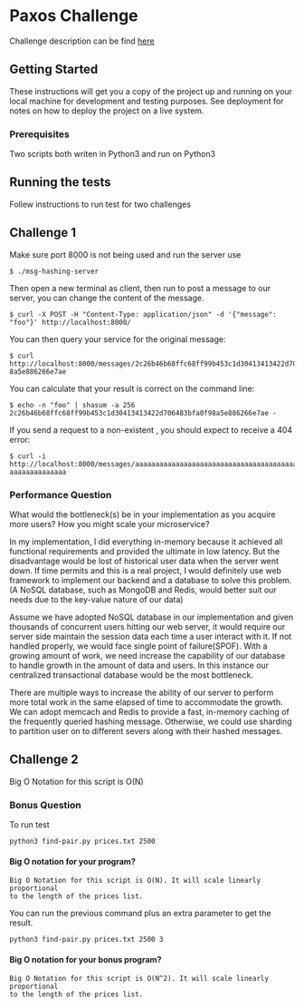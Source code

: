 # Paxos Challenge

Challenge description can be find [here](https://drive.google.com/file/d/1KAx8-5oZxOo_6YnlOMiH-gj5Ouvf2-m6/view?usp=sharing) 

## Getting Started

These instructions will get you a copy of the project up and running on your local machine for development and testing purposes. See deployment for notes on how to deploy the project on a live system.

### Prerequisites

Two scripts both writen in Python3 and run on Python3 

## Running the tests

Follew instructions to run test for two challenges

## Challenge 1

Make sure port 8000 is not being used and run the server use
```
$ ./msg-hashing-server
```
Then open a new terminal as client, then run to post a message to our server, you can change the content of the message.
```
$ curl -X POST -H "Content-Type: application/json" -d '{"message": "foo"}' http://localhost:8000/
```
You can then query your service for the original message:
```
$ curl http://localhost:8000/messages/2c26b46b68ffc68ff99b453c1d30413413422d706483bfa0f9
8a5e886266e7ae
```
You can calculate that your result is correct on the command line:
```
$ echo -n "foo" | shasum -a 256 2c26b46b68ffc68ff99b453c1d30413413422d706483bfa0f98a5e886266e7ae -
```
If you send a request to a non-existent <hash>, you should expect to receive a 404 error:
```
$ curl -i http://localhost:8000/messages/aaaaaaaaaaaaaaaaaaaaaaaaaaaaaaaaaaaaaaaaaaaaaaaaaa
aaaaaaaaaaaaaa
```
### Performance Question
What would the bottleneck(s) be in your implementation as you acquire more users? How you might scale your microservice?

In my implementation, I did everything in-memory because it achieved all functional requirements and provided the ultimate in low latency. But the disadvantage would be lost of historical user data when the server went down. If time permits and this is a real project, I would definitely use web framework to implement our backend and a database to solve this problem.(A NoSQL database, such as MongoDB and Redis, would better suit our needs due to the key-value nature of our data)

Assume we have adopted NoSQL database in our implementation and given thousands of concurrent users hitting our web server, it would require our server side maintain the session data each time a user interact with it. If not handled properly, we would face single point of failure(SPOF). With a growing amount of work, we need increase the capability of our database to handle growth in the amount of data and users. In this instance our centralized transactional database would be the most bottleneck. 

There are multiple ways to increase the ability of our server to perform more total work in the same elapsed of time to accommodate the growth. 
We can adopt memcach and Redis to provide a fast, in-memory caching of the frequently queried hashing message. Otherwise, we could use sharding  to partition user on to different severs along with their hashed messages. 


## Challenge 2

Big O Notation for this script is O(N)
### Bonus Question 
To run test
```
python3 find-pair.py prices.txt 2500
```
#### Big O notation for your program?
```
Big O Notation for this script is O(N). It will scale linearly proportional
to the length of the prices list.
```

You can run the previous command plus an extra parameter to get the result.

```
python3 find-pair.py prices.txt 2500 3
```
#### Big O notation for your bonus program?
```
Big O Notation for this script is O(N^2). It will scale linearly proportional
to the length of the prices list.
```
